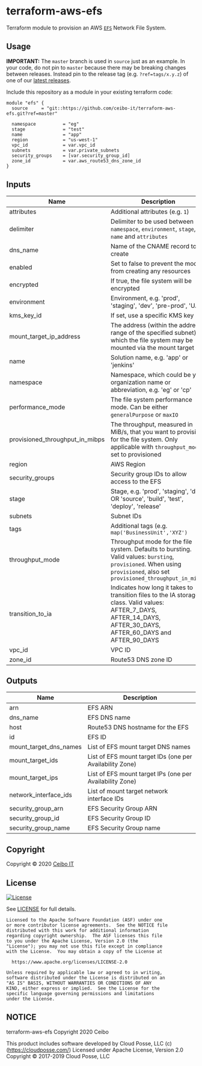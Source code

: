 # terraform-aws-efs

Terraform module to provision an AWS [`EFS`](https://aws.amazon.com/efs/) Network File System.

## Usage


**IMPORTANT:** The `master` branch is used in `source` just as an example. In your code, do not pin to `master` because there may be breaking changes between releases.
Instead pin to the release tag (e.g. `?ref=tags/x.y.z`) of one of our [latest releases](https://github.com/ceibo-it/terraform-aws-efs/releases).


Include this repository as a module in your existing terraform code:

```hcl
module "efs" {
  source     = "git::https://github.com/ceibo-it/terraform-aws-efs.git?ref=master"

  namespace          = "eg"
  stage              = "test"
  name               = "app"
  region             = "us-west-1"
  vpc_id             = var.vpc_id
  subnets            = var.private_subnets
  security_groups    = [var.security_group_id]
  zone_id            = var.aws_route53_dns_zone_id
}
```

## Inputs

| Name | Description | Type | Default | Required |
|------|-------------|:----:|:-----:|:-----:|
| attributes | Additional attributes (e.g. `1`) | list(string) | `<list>` | no |
| delimiter | Delimiter to be used between `namespace`, `environment`, `stage`, `name` and `attributes` | string | `-` | no |
| dns_name | Name of the CNAME record to create | string | `` | no |
| enabled | Set to false to prevent the module from creating any resources | bool | `true` | no |
| encrypted | If true, the file system will be encrypted | bool | `false` | no |
| environment | Environment, e.g. 'prod', 'staging', 'dev', 'pre-prod', 'UAT' | string | `` | no |
| kms_key_id | If set, use a specific KMS key | string | `null` | no |
| mount_target_ip_address | The address (within the address range of the specified subnet) at which the file system may be mounted via the mount target | string | `` | no |
| name | Solution name, e.g. 'app' or 'jenkins' | string | `` | no |
| namespace | Namespace, which could be your organization name or abbreviation, e.g. 'eg' or 'cp' | string | `` | no |
| performance_mode | The file system performance mode. Can be either `generalPurpose` or `maxIO` | string | `generalPurpose` | no |
| provisioned_throughput_in_mibps | The throughput, measured in MiB/s, that you want to provision for the file system. Only applicable with `throughput_mode` set to provisioned | string | `0` | no |
| region | AWS Region | string | - | yes |
| security_groups | Security group IDs to allow access to the EFS | list(string) | - | yes |
| stage | Stage, e.g. 'prod', 'staging', 'dev', OR 'source', 'build', 'test', 'deploy', 'release' | string | `` | no |
| subnets | Subnet IDs | list(string) | - | yes |
| tags | Additional tags (e.g. `map('BusinessUnit','XYZ')` | map(string) | `<map>` | no |
| throughput_mode | Throughput mode for the file system. Defaults to bursting. Valid values: `bursting`, `provisioned`. When using `provisioned`, also set `provisioned_throughput_in_mibps` | string | `bursting` | no |
| transition_to_ia | Indicates how long it takes to transition files to the IA storage class. Valid values: AFTER_7_DAYS, AFTER_14_DAYS, AFTER_30_DAYS, AFTER_60_DAYS and AFTER_90_DAYS | string | `` | no |
| vpc_id | VPC ID | string | - | yes |
| zone_id | Route53 DNS zone ID | string | `` | no |

## Outputs

| Name | Description |
|------|-------------|
| arn | EFS ARN |
| dns_name | EFS DNS name |
| host | Route53 DNS hostname for the EFS |
| id | EFS ID |
| mount_target_dns_names | List of EFS mount target DNS names |
| mount_target_ids | List of EFS mount target IDs (one per Availability Zone) |
| mount_target_ips | List of EFS mount target IPs (one per Availability Zone) |
| network_interface_ids | List of mount target network interface IDs |
| security_group_arn | EFS Security Group ARN |
| security_group_id | EFS Security Group ID |
| security_group_name | EFS Security Group name |

## Copyright

Copyright © 2020 [Ceibo IT](https://ceibo.it/copyright)


## License 

[![License](https://img.shields.io/badge/License-Apache%202.0-blue.svg)](https://opensource.org/licenses/Apache-2.0) 

See [LICENSE](LICENSE) for full details.

    Licensed to the Apache Software Foundation (ASF) under one
    or more contributor license agreements.  See the NOTICE file
    distributed with this work for additional information
    regarding copyright ownership.  The ASF licenses this file
    to you under the Apache License, Version 2.0 (the
    "License"); you may not use this file except in compliance
    with the License.  You may obtain a copy of the License at

      https://www.apache.org/licenses/LICENSE-2.0

    Unless required by applicable law or agreed to in writing,
    software distributed under the License is distributed on an
    "AS IS" BASIS, WITHOUT WARRANTIES OR CONDITIONS OF ANY
    KIND, either express or implied.  See the License for the
    specific language governing permissions and limitations
    under the License.


## NOTICE

terraform-aws-efs
Copyright 2020 Ceibo


This product includes software developed by
Cloud Posse, LLC (c) (https://cloudposse.com/)
Licensed under Apache License, Version 2.0
Copyright © 2017-2019 Cloud Posse, LLC